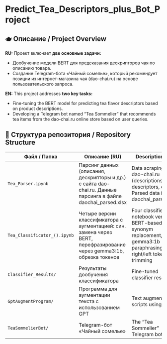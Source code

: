 # Predict_Tea_Descriptors_plus_Bot_Project

## 🫖 Описание / Project Overview

**RU:**
Проект включает **две основные задачи:**
- Дообучение модели BERT для предсказания дескрипторов чая по описанию товара.
- Создание Telegram-бота «Чайный сомелье», который рекомендует позиции из интернет-магазина чая (dao-chai.ru) на основе пользовательского запроса.
  
**EN:**
This project addresses **two key tasks:**
- Fine-tuning the BERT model for predicting tea flavor descriptors based on product descriptions.
- Developing a Telegram bot named “Tea Sommelier” that recommends tea items from the dao-chai.ru online store based on user queries.

## 📁 Структура репозитория / Repository Structure

| Файл / Папка            | Описание (RU)                                                                                   | Description (EN)                                                                 |
|------------------------|--------------------------------------------------------------------------------------------------|----------------------------------------------------------------------------------|
| `Tea_Parser.ipynb`     | Парсинг данных (описания, дескрипторы и др.) с сайта dao-chai.ru. Данные парсинга в файле daochai_parsed.xlsx                                | Data scraping from dao-chai.ru (descriptions, descriptors, etc.). Parsed data is in file daochai_parsed.xlsx   |
| `Tea_Classificator_().ipynb` | Четыре версии классификатора с аугментацией: син. замена через BERT, перефразирование через gemma3:1b, обрезка токенов | Four classifier notebook versions: BERT-based synonym replacement, gemma3:1b paraphrasing, right/left token trimming |
| `Classifier_Results/`  | Результаты дообучения классификатора                                            | Fine-tuned classifier results                                              |
| `GptAugmentProgram/`   | Программа для аугментации текста с использованием GPT                           | Text augmentation scripts using GPT                                        |
| `TeaSommelierBot/`     |  Telegram-бот «Чайный сомелье»                                                  |  The “Tea Sommelier” Telegram bot                                          |




